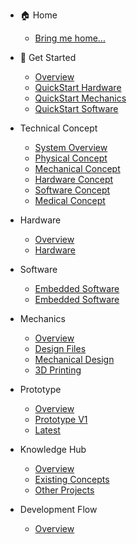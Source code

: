 * :house: Home
  * [Bring me home...](README.md)

* :rocket: Get Started
  * [Overview](01_getstarted/README.md)
  * [QuickStart Hardware](01_getstarted/hardwareSetup.md)
  * [QuickStart Mechanics](01_getstarted/mechanicsSetup.md)
  * [QuickStart Software](01_getstarted/softwareSetup.md)

* Technical Concept
  * [System Overview](02_concept/README.md)
  * [Physical Concept](02_concept/physicalConcept.md)
  * [Mechanical Concept](02_concept/mechanicalConcept.md)
  * [Hardware Concept](02_concept/hardwareConcept.md)
  * [Software Concept](02_concept/softwareConcept.md)
  * [Medical Concept](02_concept/medicalConcept.md)

* Hardware
  * [Overview](03_hardware/README.md)
  * [Hardware](03_hardware/usedHardware.md)

* Software
  * [Embedded Software](04_software/README.md)
  * [Embedded Software](04_software/embeddedSoftware.md)

* Mechanics
  * [Overview](05_mechanics/README.md)
  * [Design Files](05_mechanics/designFiles.md)
  * [Mechanical Design](05_mechanics/mechanicalDesign.md)
  * [3D Printing](05_mechanics/printDocumentation.md)

* Prototype
  * [Overview](06_prototype/README.md)
  * [Prototype V1](06_prototype/prototype1st.md)
  * [Latest](06_prototype/latest.md)

* Knowledge Hub
  * [Overview](07_knowledge/README.md)
  * [Existing Concepts](07_knowledge/existingConcepts.md)
  * [Other Projects](07_knowledge/otherProjects.md)

* Development Flow
  * [Overview](08_development/README.md)
